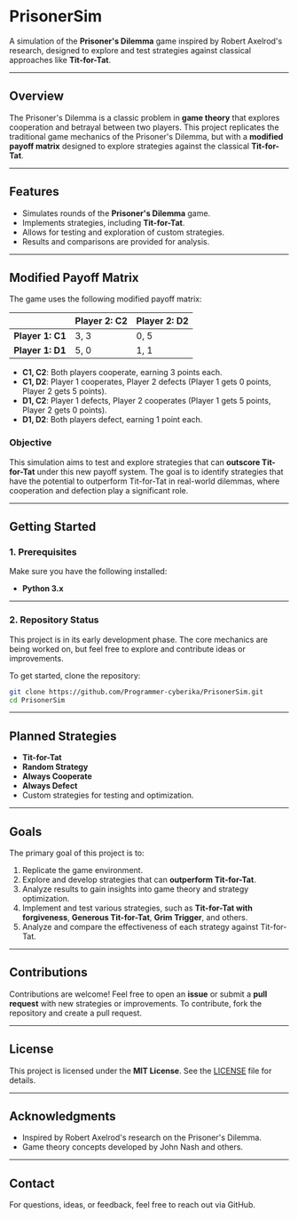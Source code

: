 # **PrisonerSim**  
A simulation of the **Prisoner's Dilemma** game inspired by Robert Axelrod's research, designed to explore and test strategies against classical approaches like **Tit-for-Tat**.

---

## **Overview**  
The Prisoner's Dilemma is a classic problem in **game theory** that explores cooperation and betrayal between two players. This project replicates the traditional game mechanics of the Prisoner's Dilemma, but with a **modified payoff matrix** designed to explore strategies against the classical **Tit-for-Tat**.

---

## **Features**  
- Simulates rounds of the **Prisoner's Dilemma** game.  
- Implements strategies, including **Tit-for-Tat**.  
- Allows for testing and exploration of custom strategies.  
- Results and comparisons are provided for analysis.

---

## **Modified Payoff Matrix**  
The game uses the following modified payoff matrix:

|             | **Player 2: C2** | **Player 2: D2** |
|-------------|------------------|------------------|
| **Player 1: C1** | 3, 3              | 0, 5              |
| **Player 1: D1** | 5, 0              | 1, 1              |

- **C1, C2**: Both players cooperate, earning 3 points each.
- **C1, D2**: Player 1 cooperates, Player 2 defects (Player 1 gets 0 points, Player 2 gets 5 points).
- **D1, C2**: Player 1 defects, Player 2 cooperates (Player 1 gets 5 points, Player 2 gets 0 points).
- **D1, D2**: Both players defect, earning 1 point each.

### Objective  
This simulation aims to test and explore strategies that can **outscore Tit-for-Tat** under this new payoff system. The goal is to identify strategies that have the potential to outperform Tit-for-Tat in real-world dilemmas, where cooperation and defection play a significant role.

---

## **Getting Started**  

### **1. Prerequisites**  
Make sure you have the following installed:  
- **Python 3.x**  

---

### **2. Repository Status**  
This project is in its early development phase. The core mechanics are being worked on, but feel free to explore and contribute ideas or improvements.

To get started, clone the repository:  
```bash
git clone https://github.com/Programmer-cyberika/PrisonerSim.git
cd PrisonerSim
```

---

## **Planned Strategies**  
- **Tit-for-Tat**  
- **Random Strategy**  
- **Always Cooperate**  
- **Always Defect**  
- Custom strategies for testing and optimization.

---

## **Goals**  
The primary goal of this project is to:  
1. Replicate the game environment.  
2. Explore and develop strategies that can **outperform Tit-for-Tat**.  
3. Analyze results to gain insights into game theory and strategy optimization.  
4. Implement and test various strategies, such as **Tit-for-Tat with forgiveness**, **Generous Tit-for-Tat**, **Grim Trigger**, and others.  
5. Analyze and compare the effectiveness of each strategy against Tit-for-Tat.

---

## **Contributions**  
Contributions are welcome! Feel free to open an **issue** or submit a **pull request** with new strategies or improvements. To contribute, fork the repository and create a pull request.

---

## **License**  
This project is licensed under the **MIT License**. See the [LICENSE](LICENSE) file for details.

---

## **Acknowledgments**  
- Inspired by Robert Axelrod's research on the Prisoner's Dilemma.  
- Game theory concepts developed by John Nash and others.

---

## **Contact**  
For questions, ideas, or feedback, feel free to reach out via GitHub.
